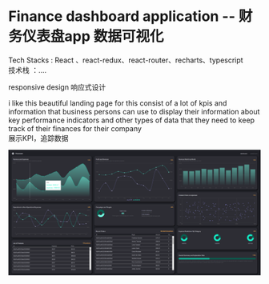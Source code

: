 # Finance dashboard application -- 财务仪表盘app 数据可视化

Tech Stacks : React 、react-redux、react-router、recharts、typescript
<br/>
技术栈 ：....

responsive design 响应式设计

i like this beautiful landing page for this consist of a lot of kpis and information that business persons can use to display their information about key performance indicators and other types of data that they need to keep track of their finances for their company
<br/>
展示KPI，追踪数据
<br/>

![展示](./imgs/Snipaste_2024-09-20_17-09-16.png)
